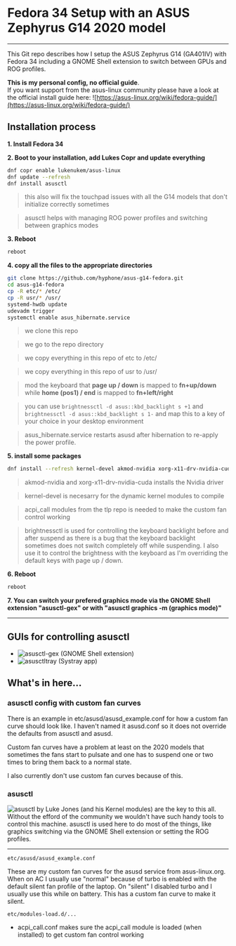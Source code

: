 # Fedora 34 Setup with an ASUS Zephyrus G14 2020 model

---

This Git repo describes how I setup the ASUS Zephyrus G14 (GA401IV) with Fedora 34 including a GNOME Shell extension to switch between GPUs and ROG profiles.

**This is my personal config, no official guide**.<br>If you want support from the asus-linux community please have a look at the official install guide here: ![https://asus-linux.org/wiki/fedora-guide/](https://asus-linux.org/wiki/fedora-guide/)

## Installation process

**1. Install Fedora 34**

**2. Boot to your installation, add Lukes Copr and update everything**

```bash
dnf copr enable lukenukem/asus-linux
dnf update --refresh
dnf install asusctl
```

> this also will fix the touchpad issues with all the G14 models that don't initialize correctly sometimes

> asusctl helps with managing ROG power profiles and switching between graphics modes

**3. Reboot**
```bash
reboot
```

**4. copy all the files to the appropriate directories**

```bash
git clone https://github.com/hyphone/asus-g14-fedora.git
cd asus-g14-fedora
cp -R etc/* /etc/
cp -R usr/* /usr/
systemd-hwdb update
udevadm trigger
systemctl enable asus_hibernate.service
```
> we clone this repo

> we go to the repo directory

> we copy everything in this repo of etc to /etc/

> we copy everything in this repo of usr to /usr/

> mod the keyboard that **page up / down** is mapped to **fn+up/down** while **home (pos1) / end** is mapped to **fn+left/right**

> you can use `brightnessctl -d asus::kbd_backlight s +1` and `brightnessctl -d asus::kbd_backlight s 1-` and map this to a key of your choice in your desktop environment

> asus_hibernate.service restarts asusd after hibernation to re-apply the power profile.


**5. install some packages**
```bash
dnf install --refresh kernel-devel akmod-nvidia xorg-x11-drv-nvidia-cuda akmod-acpi_call brightnessctl
```

> akmod-nvidia and xorg-x11-drv-nvidia-cuda installs the Nvidia driver

> kernel-devel is necesarry for the dynamic kernel modules to compile

> acpi_call modules from the tlp repo is needed to make the custom fan control working

> brightnessctl is used for controlling the keyboard backlight before and after suspend as there is a bug that the keyboard backlight sometimes does not switch completely off while suspending. I also use it to control the brightness with the keyboard as I'm overriding the default keys with page up / down.

**6. Reboot**
```bash
reboot
```

**7. You can switch your prefered graphics mode via the GNOME Shell extension "asusctl-gex" or with "asusctl graphics -m (graphics mode)"**

---


## GUIs for controlling asusctl

- ![asusctl-gex (GNOME Shell extension)](https://gitlab.com/asus-linux/asusctl-gex)
- ![asusctltray (Systray app)](https://github.com/Baldomo/asusctltray/)


## What's in here...

### asusctl config with custom fan curves

There is an example in etc/asusd/asusd_example.conf for how a custom fan curve should look like.
I haven't named it asusd.conf so it does not override the defaults from asusctl and asusd.

Custom fan curves have a problem at least on the 2020 models that sometimes the fans start to pulsate and one has to suspend one or two times to bring them back to a normal state.

I also currently don't use custom fan curves because of this.

### asusctl

![asusctl](https://gitlab.com/asus-linux/asusctl) by Luke Jones (and his Kernel modules) are the key to this all. Without the efford of the community we wouldn't have such handy tools to control this machine. asusctl is used here to do most of the things, like graphics switching via the GNOME Shell extension or setting the ROG profiles.

***

```
etc/asusd/asusd_example.conf
```
These are my custom fan curves for the asusd service from asus-linux.org.
When on AC I usually use "normal" because of turbo is enabled with the default silent fan profile of the laptop.
On "silent" I disabled turbo and I usually use this while on battery. This has a custom fan curve to make it silent.


```
etc/modules-load.d/...
```
- acpi_call.conf makes sure the acpi_call module is loaded (when installed) to get custom fan control working